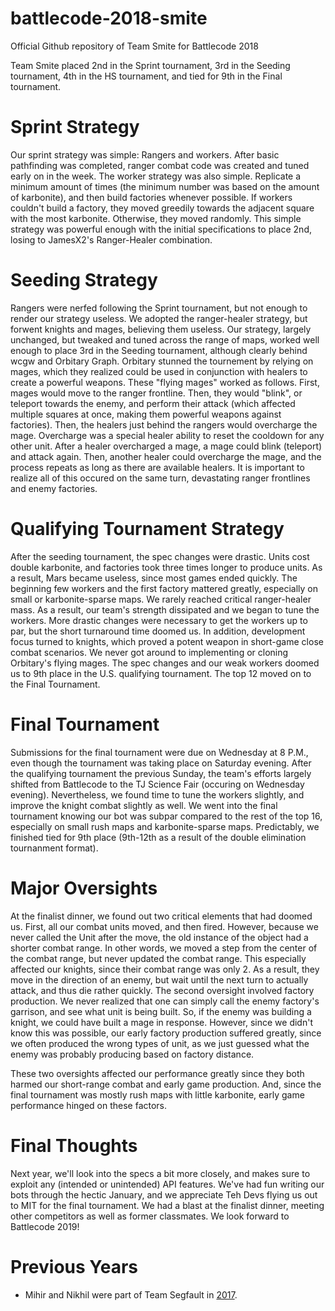 # battlecode-2018-smite
Official Github repository of Team Smite for Battlecode 2018

Team Smite placed 2nd in the Sprint tournament, 3rd in the Seeding tournament, 4th in the HS tournament, and tied for 9th in the Final tournament.


# Sprint Strategy
Our sprint strategy was simple: Rangers and workers. After basic pathfinding was completed, ranger combat code was created and tuned early on in the week. The worker strategy was also simple. Replicate a minimum amount of times (the minimum number was based on the amount of karbonite), and then build factories whenever possible. If workers couldn't build a factory, they moved greedily towards the adjacent square with the most karbonite. Otherwise, they moved randomly. This simple strategy was powerful enough with the initial specifications to place 2nd, losing to JamesX2's Ranger-Healer combination.

# Seeding Strategy
Rangers were nerfed following the Sprint tournament, but not enough to render our strategy useless. We adopted the ranger-healer strategy, but forwent knights and mages, believing them useless. Our strategy, largely unchanged, but tweaked and tuned across the range of maps, worked well enough to place 3rd in the Seeding tournament, although clearly behind wcgw and Orbitary Graph. Orbitary stunned the tournement by relying on mages, which they realized could be used in conjunction with healers to create a powerful weapons. These "flying mages" worked as follows. First, mages would move to the ranger frontline. Then, they would "blink", or teleport towards the enemy, and perform their attack (which affected multiple squares at once, making them powerful weapons against factories). Then, the healers just behind the rangers would overcharge the mage. Overcharge was a special healer ability to reset the cooldown for any other unit. After a healer overcharged a mage, a mage could blink (teleport) and attack again. Then, another healer could overcharge the mage, and the process repeats as long as there are available healers. It is important to realize all of this occured on the same turn, devastating ranger frontlines and enemy factories.

# Qualifying Tournament Strategy
After the seeding tournament, the spec changes were drastic. Units cost double karbonite, and factories took three times longer to produce units. As a result, Mars became useless, since most games ended quickly. The beginning few workers and the first factory mattered greatly, especially on small or karbonite-sparse maps. We rarely reached critical ranger-healer mass. As a result, our team's strength dissipated and we began to tune the workers. More drastic changes were necessary to get the workers up to par, but the short turnaround time doomed us. In addition, development focus turned to knights, which proved a potent weapon in short-game close combat scenarios. We never got around to implementing or cloning Orbitary's flying mages. The spec changes and our weak workers doomed us to 9th place in the U.S. qualifying tournament. The top 12 moved on to the Final Tournament.

# Final Tournament
Submissions for the final tournament were due on Wednesday at 8 P.M., even though the tournament was taking place on Saturday evening. After the qualifying tournament the previous Sunday, the team's efforts largely shifted from Battlecode to the TJ Science Fair (occuring on Wednesday evening). Nevertheless, we found time to tune the workers slightly, and improve the knight combat slightly as well. We went into the final tournament knowing our bot was subpar compared to the rest of the top 16, especially on small rush maps and karbonite-sparse maps. Predictably, we finished tied for 9th place (9th-12th as a result of the double elimination tournanment format).

# Major Oversights
At the finalist dinner, we found out two critical elements that had doomed us. First, all our combat units moved, and then fired. However, because we never called the Unit after the move, the old instance of the object had a shorter combat range. In other words, we moved a step from the center of the combat range, but never updated the combat range. This especially affected our knights, since their combat range was only 2. As a result, they move in the direction of an enemy, but wait until the next turn to actually attack, and thus die rather quickly. The second oversight involved factory production. We never realized that one can simply call the enemy factory's garrison, and see what unit is being built. So, if the enemy was building a knight, we could have built a mage in response. However, since we didn't know this was possible, our early factory production suffered greatly, since we often produced the wrong types of unit, as we just guessed what the enemy was probably producing based on factory distance.

These two oversights affected our performance greatly since they both harmed our short-range combat and early game production. And, since the final tournament was mostly rush maps with little karbonite, early game performance hinged on these factors. 

# Final Thoughts
Next year, we'll look into the specs a bit more closely, and makes sure to exploit any (intended or unintended) API features. We've had fun writing our bots through the hectic January, and we appreciate Teh Devs flying us out to MIT for the final tournament. We had a blast at the finalist dinner, meeting other competitors as well as former classmates. We look forward to Battlecode 2019!

# Previous Years
* Mihir and Nikhil were part of Team Segfault in [2017](https://github.com/nthistle/battlecode-2017-segfault).
